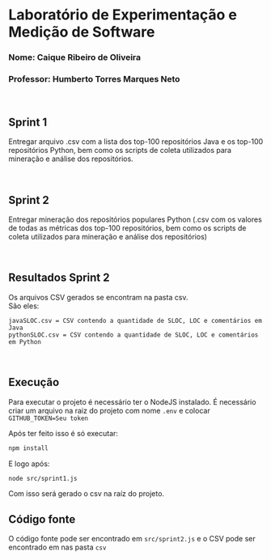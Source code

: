 # Laboratório de Experimentação e Medição de Software

### Nome: Caique Ribeiro de Oliveira

### Professor: Humberto Torres Marques Neto

<br />

## Sprint 1

Entregar arquivo .csv com a lista dos top-100 repositórios Java e os
top-100 repositórios Python, bem como os scripts de coleta utilizados para mineração e análise dos repositórios.

<br />

## Sprint 2

Entregar mineração dos repositórios populares Python (.csv com os valores de todas as métricas dos top-100 repositórios, bem como os scripts de coleta utilizados para mineração e análise dos repositórios)

<br />

## Resultados Sprint 2

Os arquivos CSV gerados se encontram na pasta csv. <br />
São eles:

```
javaSLOC.csv = CSV contendo a quantidade de SLOC, LOC e comentários em Java
pythonSLOC.csv = CSV contendo a quantidade de SLOC, LOC e comentários em Python
```

<br />

## Execução

Para executar o projeto é necessário ter o NodeJS instalado.
É necessário criar um arquivo na raiz do projeto com nome `.env` e colocar `GITHUB_TOKEN=Seu token`

Após ter feito isso é só executar:

```bash
npm install
```

E logo após:

```bash
node src/sprint1.js
```

Com isso será gerado o csv na raíz do projeto.

## Código fonte

O código fonte pode ser encontrado em `src/sprint2.js` e o CSV pode ser encontrado em nas pasta `csv`
